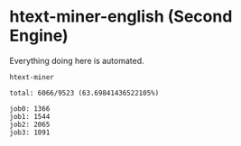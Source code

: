 # htext-miner-english (Second Engine)

Everything doing here is automated.

```
htext-miner

total: 6066/9523 (63.69841436522105%)

job0: 1366
job1: 1544
job2: 2065
job3: 1091
```